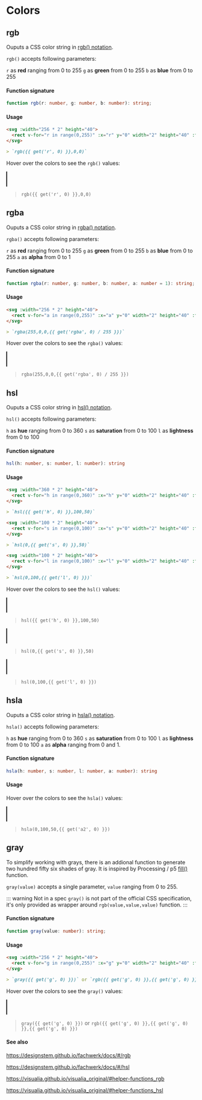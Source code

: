 # Colors

## rgb

Ouputs a CSS color string in [rgb() notation](<https://developer.mozilla.org/en-US/docs/Web/CSS/color_value/rgb()>).

`rgb()` accepts following parameters:

`r` as **red** ranging from 0 to 255
`g` as **green** from 0 to 255
`b` as **blue** from 0 to 255

#### Function signature

```ts
function rgb(r: number, g: number, b: number): string;
```

#### Usage

```md
<svg :width="256 * 2" height="40">
  <rect v-for="r in range(0,255)" :x="r" y="0" width="2" height="40" :fill="rgb(r,0,0)" v-on:mouseover="set('r',r)" />
</svg>

> `rgb({{ get('r', 0) }},0,0)`
```

Hover over the colors to see the `rgb()` values:

<svg :width="256 * 2" height="40">
  <rect v-for="r in range(0,255)" :x="r" y="0" width="2" height="40" :fill="rgb(r,0,0)" v-on:mouseover="set('r',r)" />
</svg>

> `rgb({{ get('r', 0) }},0,0)`

## rgba

Ouputs a CSS color string in [rgba() notation](<https://developer.mozilla.org/en-US/docs/Web/CSS/color_value/rgba()>).

`rgba()` accepts following parameters:

`r` as **red** ranging from 0 to 255
`g` as **green** from 0 to 255
`b` as **blue** from 0 to 255
`a` as **alpha** from 0 to 1

#### Function signature

```ts
function rgba(r: number, g: number, b: number, a: number = 1): string;
```

#### Usage

```md
<svg :width="256 * 2" height="40">
  <rect v-for="a in range(0,255)" :x="a" y="0" width="2" height="40" :fill="rgba(255,0,0,a / 255)" v-on:mouseover="set('rgba',a)" />
</svg>

> `rgba(255,0,0,{{ get('rgba', 0) / 255 }})`
```

Hover over the colors to see the `rgba()` values:

<svg :width="256 * 2" height="40">
  <rect v-for="a in range(0,255)" :x="a" y="0" width="2" height="40" :fill="rgba(255,0,0,a / 255)" v-on:mouseover="set('rgba',a)" />
</svg>

> `rgba(255,0,0,{{ get('rgba', 0) / 255 }})`

## hsl

Ouputs a CSS color string in [hsl() notation](<https://developer.mozilla.org/en-US/docs/Web/CSS/color_value/hsl()>).

`hsl()` accepts following parameters:

`h` as **hue** ranging from 0 to 360
`s` as **saturation** from 0 to 100
`l` as **lightness** from 0 to 100

#### Function signature

```ts
hsl(h: number, s: number, l: number): string
```

#### Usage

```md
<svg :width="360 * 2" height="40">
  <rect v-for="h in range(0,360)" :x="h" y="0" width="2" height="40" :fill="hsl(h,100,50)" v-on:mouseover="set('h',h)" />
</svg>

> `hsl({{ get('h', 0) }},100,50)`

<svg :width="100 * 2" height="40">
  <rect v-for="s in range(0,100)" :x="s" y="0" width="2" height="40" :fill="hsl(0,s,50)" v-on:mouseover="set('s',s)" />
</svg>

> `hsl(0,{{ get('s', 0) }},50)`

<svg :width="100 * 2" height="40">
  <rect v-for="l in range(0,100)" :x="l" y="0" width="2" height="40" :fill="hsl(0,100,l)" v-on:mouseover="set('l',l)" />
</svg>

> `hsl(0,100,{{ get('l', 0) }})`
```

Hover over the colors to see the `hsl()` values:

<svg :width="360 * 2" height="40">
  <rect v-for="h in range(0,360)" :x="h" y="0" width="2" height="40" :fill="hsl(h,100,50)" v-on:mouseover="set('h',h)" />
</svg>

> `hsl({{ get('h', 0) }},100,50)`

<svg :width="100 * 2" height="40">
  <rect v-for="s in range(0,100)" :x="s" y="0" width="2" height="40" :fill="hsl(0,s,50)" v-on:mouseover="set('s',s)" />
</svg>

> `hsl(0,{{ get('s', 0) }},50)`

<svg :width="100 * 2" height="40">
  <rect v-for="l in range(0,100)" :x="l" y="0" width="2" height="40" :fill="hsl(0,100,l)" v-on:mouseover="set('l',l)" />
</svg>

> `hsl(0,100,{{ get('l', 0) }})`

## hsla

Ouputs a CSS color string in [hsla() notation](<https://developer.mozilla.org/en-US/docs/Web/CSS/color_value/hsla()>).

`hsla()` accepts following parameters:

`h` as **hue** ranging from 0 to 360
`s` as **saturation** from 0 to 100
`l` as **lightness** from 0 to 100
`a` as **alpha** ranging from 0 and 1.

#### Function signature

```ts
hsla(h: number, s: number, l: number, a: number): string
```

#### Usage

Hover over the colors to see the `hsla()` values:

<svg :width="100 * 2" height="40">
  <rect v-for="a2 in range(0,100)" :x="a2" y="0" width="2" height="40" :fill="hsla(0,100,50,a2 / 100)" v-on:mouseover="set('a2',a2)" />
</svg>

> `hsla(0,100,50,{{ get('a2', 0) }})`

## gray

To simplify working with grays, there is an addional function to generate two hundred fifty six shades of gray. It is inspired by Processing / p5 [fill()](https://p5js.org/reference/#/p5/fill) function.

`gray(value)` accepts a single parameter, `value` ranging from 0 to 255.

::: warning Not in a spec
`gray()` is not part of the official CSS specification, it's only provided as wrapper around `rgb(value,value,value)` function.
:::

#### Function signature

```ts
function gray(value: number): string;
```

#### Usage

```md
<svg :width="256 * 2" height="40">
  <rect v-for="g in range(0,255)" :x="g" y="0" width="2" height="40" :fill="gray(g)" v-on:mouseover="set('g',g)" />
</svg>

> `gray({{ get('g', 0) }})` or `rgb({{ get('g', 0) }},{{ get('g', 0) }},{{ get('g', 0) }})`
```

Hover over the colors to see the `gray()` values:

<svg :width="256 * 2" height="40">
  <rect v-for="g in range(0,255)" :x="g" y="0" width="2" height="40" :fill="gray(g)" v-on:mouseover="set('g',g)" />
</svg>

> `gray({{ get('g', 0) }})` or `rgb({{ get('g', 0) }},{{ get('g', 0) }},{{ get('g', 0) }})`

#### See also

https://designstem.github.io/fachwerk/docs/#/rgb

https://designstem.github.io/fachwerk/docs/#/hsl

https://visualia.github.io/visualia_original/#helper-functions_rgb

https://visualia.github.io/visualia_original/#helper-functions_hsl
